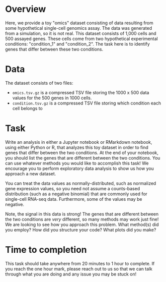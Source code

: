 # Overview

Here, we provide a toy "omics" dataset consisting of data resulting from some hypothetical single-cell genomics assay. The data was generated from a simulation, so it is not real. This dataset consists of 1,000 cells and 500 assayed genes. These cells come from two hypothetical experimental conditions: "condition_1" and "condition_2". The task here is to identify genes that differ between these two conditions.

# Data

The dataset consists of two files:
* `omics.tsv.gz` is a compressed TSV file storing the 1000 x 500 data values for the 500 genes in 1000 cells.
* `condition.tsv.gz` is a compressed TSV file storing which condition each cell belongs to

# Task

Write an analysis in either a Jupyter notebook or RMarkdown notebook, using either Python or R, that analyzes this toy dataset in order to find genes that differ between the two conditions. At the end of your notebook, you should list the genes that are different between the two conditions. You can use whatever methods you would like to accomplish this task! We encourage you to perform exploratory data analysis to show us how you approach a new dataset. 

You can treat the data values as normally-distributed, such as normalized gene expression values, so you need not assume a counts-based distribution (such as a negative binomial) that are commonly used for single-cell RNA-seq data. Furthermore, some of the values may be negative.

Note, the signal in this data is strong! The genes that are different between the two conditions are _very_ different, so many methods may work just fine! We are looking to see how you approach this problem. What method(s) did you employ? How did you structure your code? What plots did you make?

# Time to completion

This task should take anywhere from 20 minutes to 1 hour to complete. If you reach the one hour mark, please reach out to us so that we can talk through what you are doing and any issue you may be stuck on! 
